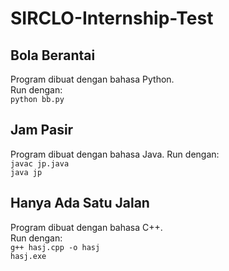 # SIRCLO-Internship-Test
## Bola Berantai
Program dibuat dengan bahasa Python.<br>
Run dengan:<br>
`python bb.py`

## Jam Pasir
Program dibuat dengan bahasa Java.
Run dengan:
<br>
`javac jp.java`
<br>
`java jp`

## Hanya Ada Satu Jalan
Program dibuat dengan bahasa C++.<br>
Run dengan:<br>
`g++ hasj.cpp -o hasj`
<br>
`hasj.exe`
